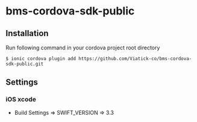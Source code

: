 # bms-cordova-sdk-public

## Installation
Run following command in your cordova project root directory
```
$ ionic cordova plugin add https://github.com/Viatick-co/bms-cordova-sdk-public.git
```

## Settings

### iOS xcode
* Build Settings => SWIFT_VERSION => 3.3